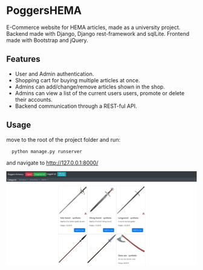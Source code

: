 # PoggersHEMA
E-Commerce website for HEMA articles, made as a university project.
Backend made with Django, Django rest-framework and sqlLite.
Frontend made with Bootstrap and jQuery. 

## Features
* User and Admin authentication.
* Shopping cart for buying multiple articles at once.
* Admins can add/change/remove articles shown in the shop.
* Admins can view a list of the current users users, promote or delete their accounts.
* Backend communication through a REST-ful API.

## Usage
move to the root of the project folder and run:
```
  python manage.py runserver
```
and navigate to http://127.0.0.1:8000/

![Screenshot of the application](/static/images/screenshot.JPG)

